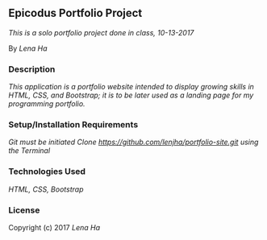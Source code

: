 ## Epicodus Portfolio Project ##

_This is a solo portfolio project done in class, 10-13-2017_

By _Lena Ha_


### Description ###
_This application is a portfolio website intended to display growing skills in HTML, CSS, and Bootstrap; it is to be later used as a landing page for my programming portfolio._

### Setup/Installation Requirements ###
_Git must be initiated_
_Clone https://github.com/lenjha/portfolio-site.git using the Terminal_

### Technologies Used ###
_HTML, CSS, Bootstrap_

### License ###
Copyright (c) 2017 _Lena Ha_
